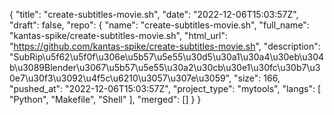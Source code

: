 {
    "title": "create-subtitles-movie.sh",
    "date": "2022-12-06T15:03:57Z",
    "draft": false,
    "repo": {
        "name": "create-subtitles-movie.sh",
        "full_name": "kantas-spike/create-subtitles-movie.sh",
        "html_url": "https://github.com/kantas-spike/create-subtitles-movie.sh",
        "description": "SubRip\u5f62\u5f0f\u306e\u5b57\u5e55\u30d5\u30a1\u30a4\u30eb\u304b\u3089Blender\u3067\u5b57\u5e55\u30a2\u30cb\u30e1\u30fc\u30b7\u30e7\u30f3\u3092\u4f5c\u6210\u3057\u307e\u3059",
        "size": 166,
        "pushed_at": "2022-12-06T15:03:57Z",
        "project_type": "mytools",
        "langs": [
            "Python",
            "Makefile",
            "Shell"
        ],
        "merged": []
    }
}